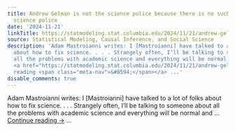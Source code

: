 ```yaml
---
title: Andrew Gelman is not the science police because there is no such thing as the
  science police
date: '2024-11-21'
linkTitle: https://statmodeling.stat.columbia.edu/2024/11/21/andrew-gelman-is-not-the-science-police-because-there-is-no-such-thing-as-the-science-police/
source: Statistical Modeling, Causal Inference, and Social Science
description: 'Adam Mastroianni writes: I [Mastroianni] have talked to a lot of folks
  about how to fix science. . . . Strangely often, I’ll be talking to someone about
  all the problems with academic science and everything will be normal and &#8230;
  <a href="https://statmodeling.stat.columbia.edu/2024/11/21/andrew-gelman-is-not-the-science-police-because-there-is-no-such-thing-as-the-science-police/">Continue
  reading <span class="meta-nav">&#8594;</span></a> ...'
disable_comments: true
---
```

Adam Mastroianni writes: I [Mastroianni] have talked to a lot of folks about how to fix science. . . . Strangely often, I’ll be talking to someone about all the problems with academic science and everything will be normal and &#8230; <a href="https://statmodeling.stat.columbia.edu/2024/11/21/andrew-gelman-is-not-the-science-police-because-there-is-no-such-thing-as-the-science-police/">Continue reading <span class="meta-nav">&#8594;</span></a> ...